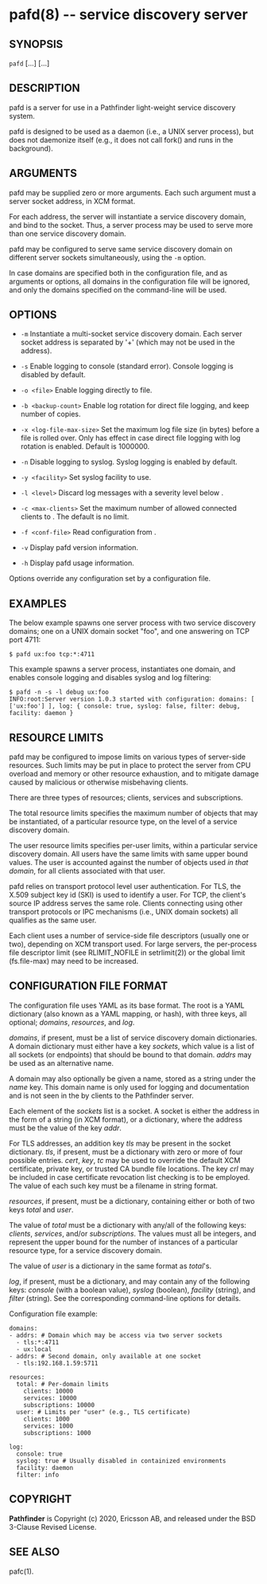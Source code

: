 pafd(8) -- service discovery server
===================================

## SYNOPSIS

`pafd` [<options>...] [<domain-addr>...]

## DESCRIPTION

pafd is a server for use in a Pathfinder light-weight service
discovery system.

pafd is designed to be used as a daemon (i.e., a UNIX server process),
but does not daemonize itself (e.g., it does not call fork() and runs
in the background).

## ARGUMENTS

pafd may be supplied zero or more arguments. Each such argument must a
server socket address, in XCM format.

For each address, the server will instantiate a service discovery
domain, and bind to the socket. Thus, a server process may be used to
serve more than one service discovery domain.

pafd may be configured to serve same service discovery domain on
different server sockets simultaneously, using the `-m` option.

In case domains are specified both in the configuration file, and as
arguments or options, all domains in the configuration file will be
ignored, and only the domains specified on the command-line will be
used.

## OPTIONS

 * `-m`
   Instantiate a multi-socket service discovery domain. Each server
   socket address is separated by '+' (which may not be used in the
   address).

 * `-s`
   Enable logging to console (standard error). Console logging is
   disabled by default.

 * `-o <file>`
   Enable logging directly to file.

 * `-b <backup-count>`
   Enable log rotation for direct file logging, and keep <backup-count>
   number of copies.

 * `-x <log-file-max-size>`
   Set the maximum log file size (in bytes) before a file is rolled
   over. Only has effect in case direct file logging with log rotation
   is enabled. Default is 1000000.

 * `-n`
   Disable logging to syslog. Syslog logging is enabled by default.

 * `-y <facility>`
   Set syslog facility to use.

 * `-l <level>`
   Discard log messages with a severity level below <level>.

 * `-c <max-clients>`
   Set the maximum number of allowed connected clients to
   <max-clients>. The default is no limit.

 * `-f <conf-file>`
   Read configuration from <conf-file>.

 * `-v`
   Display pafd version information.

 * `-h`
   Display pafd usage information.

Options override any configuration set by a configuration file.

## EXAMPLES

The below example spawns one server process with two service discovery
domains; one on a UNIX domain socket "foo", and one answering on TCP
port 4711:

    $ pafd ux:foo tcp:*:4711

This example spawns a server process, instantiates one domain, and
enables console logging and disables syslog and log filtering:

    $ pafd -n -s -l debug ux:foo
    INFO:root:Server version 1.0.3 started with configuration: domains: [ ['ux:foo'] ], log: { console: true, syslog: false, filter: debug, facility: daemon }

## RESOURCE LIMITS

pafd may be configured to impose limits on various types of
server-side resources. Such limits may be put in place to protect the
server from CPU overload and memory or other resource exhaustion, and
to mitigate damage caused by malicious or otherwise misbehaving
clients.

There are three types of resources; clients, services and
subscriptions.

The total resource limits specifies the maximum number of objects that
may be instantiated, of a particular resource type, on the level of a
service discovery domain.

The user resource limits specifies per-user limits, within a
particular service discovery domain. All users have the same limits
with same upper bound values. The user is accounted against the number
of objects used *in that domain*, for all clients associated with that
user.

pafd relies on transport protocol level user authentication. For TLS,
the X.509 subject key id (SKI) is used to identify a user. For TCP,
the client's source IP address serves the same role. Clients
connecting using other transport protocols or IPC mechanisms (i.e.,
UNIX domain sockets) all qualifies as the same user.

Each client uses a number of service-side file descriptors (usually
one or two), depending on XCM transport used. For large servers, the
per-process file descriptor limit (see RLIMIT_NOFILE in setrlimit(2))
or the global limit (fs.file-max) may need to be increased.

## CONFIGURATION FILE FORMAT

The configuration file uses YAML as its base format. The root is a
YAML dictionary (also known as a YAML mapping, or hash), with three
keys, all optional; *domains*, *resources*, and *log*.

*domains*, if present, must be a list of service discovery domain
dictionaries. A domain dictionary must either have a key *sockets*,
which value is a list of all sockets (or endpoints) that should be
bound to that domain. *addrs* may be used as an alternative name.

A domain may also optionally be given a name, stored as a string under
the *name* key. This domain name is only used for logging and
documentation and is not seen in the by clients to the Pathfinder
server.

Each element of the *sockets* list is a socket. A socket is either the
address in the form of a string (in XCM format), or a dictionary,
where the address must be the value of the key *addr*.

For TLS addresses, an addition key *tls* may be present in the socket
dictionary. *tls*, if present, must be a dictionary with zero or more
of four possible entries. *cert*, *key*, *tc* may be used to override
the default XCM certificate, private key, or trusted CA bundle file
locations. The key *crl* may be included in case certificate
revocation list checking is to be employed. The value of each such key
must be a filename in string format.

*resources*, if present, must be a dictionary, containing either or
both of two keys *total* and *user*.

The value of *total* must be a dictionary with any/all of the
following keys: *clients*, *services*, and/or *subscriptions*. The
values must all be integers, and represent the upper bound for the
number of instances of a particular resource type, for a service
discovery domain.

The value of *user* is a dictionary in the same format as *total*'s.

*log*, if present, must be a dictionary, and may contain any of the
following keys: *console* (with a boolean value), *syslog* (boolean),
*facility* (string), and *filter* (string). See the corresponding
command-line options for details.

Configuration file example:

    domains:
    - addrs: # Domain which may be access via two server sockets
      - tls:*:4711
      - ux:local
    - addrs: # Second domain, only available at one socket
      - tls:192.168.1.59:5711

    resources:
      total: # Per-domain limits
        clients: 10000
        services: 10000
        subscriptions: 10000
      user: # Limits per "user" (e.g., TLS certificate)
        clients: 1000
        services: 1000
        subscriptions: 1000

    log:
      console: true
      syslog: true # Usually disabled in containized environments
      facility: daemon
      filter: info

## COPYRIGHT

**Pathfinder** is Copyright (c) 2020, Ericsson AB, and released under
the BSD 3-Clause Revised License.

## SEE ALSO

pafc(1).
